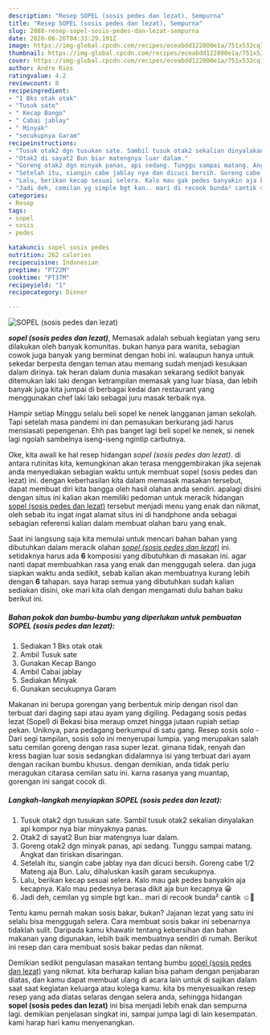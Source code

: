 ```yaml
---
description: "Resep SOPEL (sosis pedes dan lezat), Sempurna"
title: "Resep SOPEL (sosis pedes dan lezat), Sempurna"
slug: 2888-resep-sopel-sosis-pedes-dan-lezat-sempurna
date: 2020-06-26T04:33:29.191Z
image: https://img-global.cpcdn.com/recipes/eceabdd122800e1a/751x532cq70/sopel-sosis-pedes-dan-lezat-foto-resep-utama.jpg
thumbnail: https://img-global.cpcdn.com/recipes/eceabdd122800e1a/751x532cq70/sopel-sosis-pedes-dan-lezat-foto-resep-utama.jpg
cover: https://img-global.cpcdn.com/recipes/eceabdd122800e1a/751x532cq70/sopel-sosis-pedes-dan-lezat-foto-resep-utama.jpg
author: Andre Rios
ratingvalue: 4.2
reviewcount: 8
recipeingredient:
- "1 Bks otak otak"
- "Tusuk sate"
- " Kecap Bango"
- " Cabai jablay"
- " Minyak"
- "secukupnya Garam"
recipeinstructions:
- "Tusuk otak2 dgn tusukan sate. Sambil tusuk otak2 sekalian dinyalakan api kompor nya biar minyaknya panas."
- "Otak2 di sayat2 Bun biar matengnya luar dalam."
- "Goreng otak2 dgn minyak panas, api sedang. Tunggu sampai matang. Angkat dan tiriskan disaringan."
- "Setelah itu, siangin cabe jablay nya dan dicuci bersih. Goreng cabe 1/2 Mateng aja Bun. Lalu, dihaluskan kasih garam secukupnya."
- "Lalu, berikan kecap sesuai selera. Kalo mau gak pedes banyakin aja kecapnya. Kalo mau pedesnya berasa dikit aja bun kecapnya 😀"
- "Jadi deh, cemilan yg simple bgt kan.. mari di recook bunda² cantik ☺️🥰"
categories:
- Resep
tags:
- sopel
- sosis
- pedes

katakunci: sopel sosis pedes 
nutrition: 262 calories
recipecuisine: Indonesian
preptime: "PT22M"
cooktime: "PT37M"
recipeyield: "1"
recipecategory: Dinner

---
```



![SOPEL (sosis pedes dan lezat)](https://img-global.cpcdn.com/recipes/eceabdd122800e1a/751x532cq70/sopel-sosis-pedes-dan-lezat-foto-resep-utama.jpg)

<b><i>sopel (sosis pedes dan lezat)</i></b>, Memasak adalah sebuah kegiatan yang seru dilakukan oleh banyak komunitas. bukan hanya para wanita, sebagian cowok juga banyak yang berminat dengan hobi ini. walaupun hanya untuk sekedar berpesta dengan teman atau memang sudah menjadi kesukaan dalam dirinya. tak heran dalam dunia masakan sekarang sedikit banyak ditemukan laki laki dengan ketrampilan memasak yang luar biasa, dan lebih banyak juga kita jumpai di berbagai kedai dan restaurant yang menggunakan chef laki laki sebagai juru masak terbaik nya.

Hampir setiap Minggu selalu beli sopel ke nenek langganan jaman sekolah. Tapi setelah masa pandemi ini dan pemasukan berkurang jadi harus mensiasati pepengenan. Ehh pas banget lagi beli sopel ke nenek, si nenek lagi ngolah sambelnya iseng-iseng ngintip carbutnya.

Oke, kita awali ke hal resep hidangan <i>sopel (sosis pedes dan lezat)</i>. di antara rutinitas kita, kemungkinan akan terasa menggembirakan jika sejenak anda menyediakan sebagian waktu untuk membuat sopel (sosis pedes dan lezat) ini. dengan keberhasilan kita dalam memasak masakan tersebut, dapat membuat diri kita bangga oleh hasil olahan anda sendiri. apalagi disini dengan situs ini kalian akan memiliki pedoman untuk meracik hidangan <u>sopel (sosis pedes dan lezat)</u> tersebut menjadi menu yang enak dan nikmat, oleh sebab itu ingat ingat alamat situs ini di handphone anda sebagai sebagian referensi kalian dalam membuat olahan baru yang enak.


Saat ini langsung saja kita memulai untuk mencari bahan bahan yang dibutuhkan dalam meracik olahan <u><i>sopel (sosis pedes dan lezat)</i></u> ini. setidaknya harus ada <b>6</b> komposisi yang dibutuhkan di masakan ini. agar nanti dapat membuahkan rasa yang enak dan menggugah selera. dan juga siapkan waktu anda sedikit, sebab kalian akan membuatnya kurang lebih dengan <b>6</b> tahapan. saya harap semua yang dibutuhkan sudah kalian sediakan disini, oke mari kita olah dengan mengamati dulu bahan baku berikut ini.

<!--inarticleads1-->

##### Bahan pokok dan bumbu-bumbu yang diperlukan untuk pembuatan SOPEL (sosis pedes dan lezat):

1. Sediakan 1 Bks otak otak
1. Ambil Tusuk sate
1. Gunakan  Kecap Bango
1. Ambil  Cabai jablay
1. Sediakan  Minyak
1. Gunakan secukupnya Garam


Makanan ini berupa gorengan yang berbentuk mirip dengan risol dan terbuat dari daging sapi atau ayam yang digiling. Pedagang sosis pedas lezat (Sopel) di Bekasi bisa meraup omzet hingga jutaan rupiah setiap pekan. Uniknya, para pedagang berkumpul di satu gang. Resep sosis solo - Dari segi tampilan, sosis solo ini menyerupai lumpia. yang merupakan salah satu cemilan goreng dengan rasa super lezat. gimana tidak, renyah dan kress bagian luar sosis sedangkan didalamnya isi yang terbuat dari ayam dengan racikan bumbu khusus. dengan demikian, anda tidak perlu meragukan citarasa cemilan satu ini. karna rasanya yang muantap, gorengan ini sangat cocok di. 

<!--inarticleads2-->

##### Langkah-langkah menyiapkan SOPEL (sosis pedes dan lezat):

1. Tusuk otak2 dgn tusukan sate. Sambil tusuk otak2 sekalian dinyalakan api kompor nya biar minyaknya panas.
1. Otak2 di sayat2 Bun biar matengnya luar dalam.
1. Goreng otak2 dgn minyak panas, api sedang. Tunggu sampai matang. Angkat dan tiriskan disaringan.
1. Setelah itu, siangin cabe jablay nya dan dicuci bersih. Goreng cabe 1/2 Mateng aja Bun. Lalu, dihaluskan kasih garam secukupnya.
1. Lalu, berikan kecap sesuai selera. Kalo mau gak pedes banyakin aja kecapnya. Kalo mau pedesnya berasa dikit aja bun kecapnya 😀
1. Jadi deh, cemilan yg simple bgt kan.. mari di recook bunda² cantik ☺️🥰


Tentu kamu pernah makan sosis bakar, bukan? Jajanan lezat yang satu ini selalu bisa menggugah selera. Cara membuat sosis bakar ini sebenarnya tidaklah sulit. Daripada kamu khawatir tentang kebersihan dan bahan makanan yang digunakan, lebih baik membuatnya sendiri di rumah. Berikut ini resep dan cara membuat sosis bakar pedas dan nikmat. 

Demikian sedikit pengulasan masakan tentang bumbu <u>sopel (sosis pedes dan lezat)</u> yang nikmat. kita berharap kalian bisa paham dengan penjabaran diatas, dan kamu dapat membuat ulang di acara lain untuk di sajikan dalam saat saat kegiatan keluarga atau kolega kamu. kita bs menyesuaikan resep resep yang ada diatas selaras dengan selera anda, sehingga hidangan <b>sopel (sosis pedes dan lezat)</b> ini bisa menjadi lebih enak dan sempurna lagi. demikian penjelasan singkat ini, sampai jumpa lagi di lain kesempatan. kami harap hari kamu menyenangkan.
